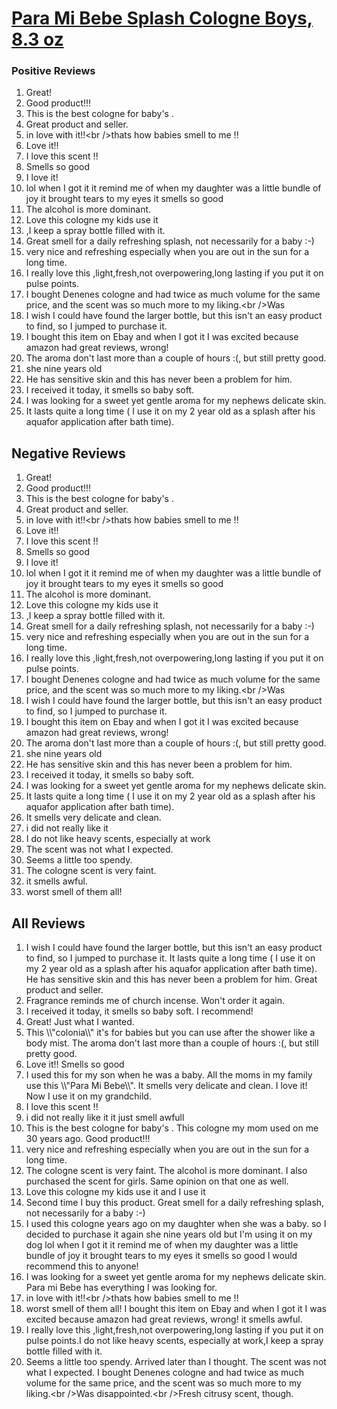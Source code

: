 # [Para Mi Bebe Splash Cologne Boys, 8.3 oz](https://products.checkmycream.com/products/Para-Mi-Bebe-Splash-Cologne-Boys-8.3-oz.html)

### Positive Reviews

<ol>
      <li>Great!</li>
      <li>Good product!!!</li>
      <li>This is the best cologne for baby&#x27;s .</li>
      <li>Great product and seller.</li>
      <li>in love with it!!&lt;br /&gt;thats how babies smell to me !!</li>
      <li>Love it!!</li>
      <li>I love this scent  !!</li>
      <li>Smells so good</li>
      <li>I love it!</li>
      <li>lol when I got it it remind me of when my daughter was a little bundle of joy it brought tears to my eyes it smells so good</li>
      <li>The alcohol is more dominant.</li>
      <li>Love this cologne my kids use it</li>
      <li>,I keep a spray bottle filled  with it.</li>
      <li>Great smell for a daily refreshing splash, not necessarily for a baby :-)</li>
      <li>very nice and refreshing especially when you are out in the sun for a long time.</li>
      <li>I really love this ,light,fresh,not overpowering,long lasting if you put it on pulse points.</li>
      <li>I bought Denenes cologne and had twice as much volume for the same price, and the scent was so much more to my liking.&lt;br /&gt;Was</li>
      <li>I wish I could have found the larger bottle, but this isn&#x27;t an easy product to find, so I jumped to purchase it.  </li>
      <li>I bought this item on Ebay and when I got it I was excited because amazon had great reviews, wrong!</li>
      <li>The aroma don&#x27;t last more than a couple of hours :(, but still pretty good.</li>
      <li>she nine years  old</li>
      <li>He has sensitive skin and this has never been a problem for him.  </li>
      <li>I received it today, it smells so baby soft.</li>
      <li>I was looking for a sweet yet gentle aroma for my nephews delicate skin.</li>
      <li>It lasts quite a long time ( I use it on my 2 year old as a splash after his aquafor application after bath time).  </li>
</ol>


<h2>Negative Reviews</h2>
<ol>
<li> Great!</li>
<li> Good product!!!</li>
<li> This is the best cologne for baby&#x27;s .</li>
<li> Great product and seller.</li>
<li> in love with it!!&lt;br /&gt;thats how babies smell to me !!</li>
<li> Love it!!</li>
<li> I love this scent  !!</li>
<li> Smells so good</li>
<li> I love it!</li>
<li> lol when I got it it remind me of when my daughter was a little bundle of joy it brought tears to my eyes it smells so good</li>
<li> The alcohol is more dominant.</li>
<li> Love this cologne my kids use it</li>
<li> ,I keep a spray bottle filled  with it.</li>
<li> Great smell for a daily refreshing splash, not necessarily for a baby :-)</li>
<li> very nice and refreshing especially when you are out in the sun for a long time.</li>
<li> I really love this ,light,fresh,not overpowering,long lasting if you put it on pulse points.</li>
<li> I bought Denenes cologne and had twice as much volume for the same price, and the scent was so much more to my liking.&lt;br /&gt;Was</li>
<li> I wish I could have found the larger bottle, but this isn&#x27;t an easy product to find, so I jumped to purchase it.  </li>
<li> I bought this item on Ebay and when I got it I was excited because amazon had great reviews, wrong!</li>
<li> The aroma don&#x27;t last more than a couple of hours :(, but still pretty good.</li>
<li> she nine years  old</li>
<li> He has sensitive skin and this has never been a problem for him.  </li>
<li> I received it today, it smells so baby soft.</li>
<li> I was looking for a sweet yet gentle aroma for my nephews delicate skin.</li>
<li> It lasts quite a long time ( I use it on my 2 year old as a splash after his aquafor application after bath time).  </li>
<li> It smells very delicate and clean.</li>
<li> i did not really like it</li>
<li> I do not like heavy scents, especially at work</li>
<li> The scent was not what I expected.</li>
<li> Seems a little too spendy.</li>
<li> The cologne scent is very faint.</li>
<li> it smells awful.</li>
<li> worst smell of them all!</li>
</ol>

<h2>All Reviews</h2>

<ol>
    <li> I wish I could have found the larger bottle, but this isn&#x27;t an easy product to find, so I jumped to purchase it.  It lasts quite a long time ( I use it on my 2 year old as a splash after his aquafor application after bath time).  He has sensitive skin and this has never been a problem for him.  Great product and seller.</li>
    <li> Fragrance reminds me of church incense. Won&#x27;t order it again.</li>
    <li> I received it today, it smells so baby soft. I recommend!</li>
    <li> Great! Just what I wanted.</li>
    <li> This \\&quot;colonia\\&quot; it&#x27;s for babies but you can use after the shower like a body mist.   The aroma don&#x27;t last more than a couple of hours :(, but still pretty good.</li>
    <li> Love it!! Smells so good</li>
    <li> I used this for my son when he was a baby. All the moms in my family use this \\&quot;Para Mi Bebe\\&quot;. It smells very delicate and clean. I love it! Now I use it on my grandchild.</li>
    <li> I love this scent  !!</li>
    <li> i did not really like it it just smell awfull</li>
    <li> This is the best cologne for baby&#x27;s . This cologne my mom used on me 30 years ago. Good product!!!</li>
    <li> very nice and refreshing especially when you are out in the sun for a long time.</li>
    <li> The cologne scent is very faint. The alcohol is more dominant. I also purchased the scent for girls. Same opinion on that one as well.</li>
    <li> Love this cologne my kids use it and I use it</li>
    <li> Second time I buy this product.  Great smell for a daily refreshing splash, not necessarily for a baby :-)</li>
    <li> I used this cologne years ago on my daughter when she was a baby. so I decided to purchase it again she nine years  old but I&#x27;m using it on my dog lol when I got it it remind me of when my daughter was a little bundle of joy it brought tears to my eyes it smells so good I would recommend this to anyone!</li>
    <li> I was looking for a sweet yet gentle aroma for my nephews delicate skin. Para mi Bebe has everything I was looking for.</li>
    <li> in love with it!!&lt;br /&gt;thats how babies smell to me !!</li>
    <li> worst smell of them all! I bought this item on Ebay and when I got it I was excited because amazon had great reviews, wrong! it smells awful.</li>
    <li> I really love this ,light,fresh,not overpowering,long lasting if you put it on pulse points.I do not like heavy scents, especially at work,I keep a spray bottle filled  with it.</li>
    <li> Seems a little too spendy. Arrived later than I thought. The scent was not what I expected. I bought Denenes cologne and had twice as much volume for the same price, and the scent was so much more to my liking.&lt;br /&gt;Was disappointed.&lt;br /&gt;Fresh citrusy scent, though.</li>
</ol>




